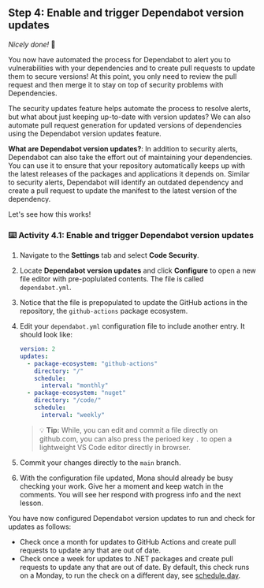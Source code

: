 ## Step 4: Enable and trigger Dependabot version updates

_Nicely done!_ :partying_face:

You now have automated the process for Dependabot to alert you to vulnerabilities with your dependencies and to create pull requests to update them to secure versions! At this point, you only need to review the pull request and then merge it to stay on top of security problems with Dependencies.

The security updates feature helps automate the process to resolve alerts, but what about just keeping up-to-date with version updates? We can also automate pull request generation for updated versions of dependencies using the Dependabot version updates feature.

**What are Dependabot version updates?**: In addition to security alerts, Dependabot can also take the effort out of maintaining your dependencies. You can use it to ensure that your repository automatically keeps up with the latest releases of the packages and applications it depends on. Similar to security alerts, Dependabot will identify an outdated dependency and create a pull request to update the manifest to the latest version of the dependency.

Let's see how this works!

### :keyboard: Activity 4.1: Enable and trigger Dependabot version updates

1. Navigate to the **Settings** tab and select **Code Security**.
1. Locate **Dependabot version updates** and click **Configure** to open a new file editor with pre-poplulated contents. The file is called `dependabot.yml`.
1. Notice that the file is prepopulated to update the GitHub actions in the repository, the `github-actions` package ecosystem.
1. Edit your `dependabot.yml` configuration file to include another entry. It should look like:

   ```yaml
   version: 2
   updates:
     - package-ecosystem: "github-actions"
       directory: "/"
       schedule:
         interval: "monthly"
     - package-ecosystem: "nuget"
       directory: "/code/"
       schedule:
         interval: "weekly"
   ```
  
   > 💡 **Tip:** While, you can edit and commit a file directly on github.com, you can also press the perioed key `.` to open a lightweight VS Code editor directly in browser.

1. Commit your changes directly to the `main` branch.
1. With the configuration file updated, Mona should already be busy checking your work. Give her a moment and keep watch in the comments. You will see her respond with progress info and the next lesson.

You have now configured Dependabot version updates to run and check for updates as follows:

- Check once a month for updates to GitHub Actions and create pull requests to update any that are out of date.
- Check once a week for updates to .NET packages and create pull requests to update any that are out of date. By default, this check runs on a Monday, to run the check on a different day, see [schedule.day](https://docs.github.com/en/code-security/dependabot/dependabot-version-updates/configuration-options-for-the-dependabot.yml-file#scheduleday).
